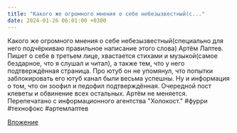 ```yaml
---
title: "Какого же огромного мнения о себе небезызвестный(с..."
date: 2024-01-26 06:01:00 +0300
---
```


Какого же огромного мнения о себе небезызвестный(специально для него подчёркиваю правильное написание этого слова) Артём Лаптев. Пишет о себе в третьем лице, хвастается стихами и музыкой(самое бездарное, что я слушал и читал), а также тем, что у него подтверждённая страница. Про ютуб он не упомянул, что попытки заблокировать его ютуб канал были весьма успешны.
Ну и информация о том, что он зоофил и педофил подтверждённая. Очередной пост клеветы и обвинение всех остальных. Артём не меняется.
Перепечатано с информационного агентства "Холокост."
#фурри #технофокс #артемлаптев

[Вложение](/assets/vk_photos/2/IKgYbRgArE8.jpg)
